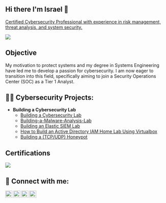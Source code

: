 ## Hi there I'm Israel 👋
<a href="https://www.linkedin.com/in/Israeladeniba/">Certified Cybersecurity Professional with experience in risk management, threat analysis, and system security.</a>

<a href="https://linkedin.com/in/Israeladeniba/"><img src="https://img.shields.io/badge/-LinkedIn-0072b1?&style=for-the-badge&logo=linkedin&logoColor=white" /></a>


## Objective
My motivation to protect systems and my degree in Systems Engineering have led me to develop a passion for cybersecurity. I am now eager to transition into this field, specifically aiming to join a Security Operations Center (SOC) as a Tier 1 Analyst.

<h2>👨‍💻 Cybersecurity Projects:</h2>

- <b>Building a Cybersecurity Lab</b>
  - [Building a Cybersecurity Lab](https://github.com/Israel-Adeniba/Building-a-Cbersecurity-Lab/blob/main/README.md#building-a-cbersecurity-lab)
  - [Building-a-Malware-Analysis-Lab](https://github.com/Israel-Adeniba/Building-a-Malware-Analysis-Lab/blob/main/README.md)
  - [Building an Elastic SIEM Lab](https://github.com/Israel-Adeniba/Building-an-Elastic-SIEM-Lab?tab=readme-ov-file#)
  - [How to Build an Active Directory IAM Home Lab Using Virtualbox](https://github.com/Israel-Adeniba/How-to-Build-an-Active-Directory-IAM-Home-Lab-Using-VirtualBox)
  - [Building a (TCP/UDP) Honeypot](https://github.com/Israel-Adeniba/Building-a-Honeypot-TCP-UDP-)


## Certifications
<img src="https://img.shields.io/badge/-Security%2B-FF0000?&style=for-the-badge&logo=CompTIA&logoColor=white" />

<h2> 🤳 Connect with me:</h2>

[<img align="left" alt="JoshMadakor | YouTube" width="22px" src="https://cdn.jsdelivr.net/npm/simple-icons@v3/icons/youtube.svg" />][youtube]
[<img align="left" alt="JoshMadakor | Twitter" width="22px" src="https://cdn.jsdelivr.net/npm/simple-icons@v3/icons/twitter.svg" />][twitter]
[<img align="left" alt="JoshMadakor | LinkedIn" width="22px" src="https://cdn.jsdelivr.net/npm/simple-icons@v3/icons/linkedin.svg" />][linkedin]
[<img align="left" alt="JoshMadakor | Instagram" width="22px" src="https://cdn.jsdelivr.net/npm/simple-icons@v3/icons/instagram.svg" />][instagram]

[twitter]: https://twitter.com
[youtube]: https://www.youtube.com
[instagram]: https://www.instagram.com
[linkedin]: https://linkedin.com/in/Israeladeniba



